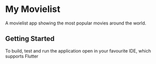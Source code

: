 # My Movielist

A movielist app showing the most popular movies around the world.

## Getting Started

To build, test and run the application open in your favourite IDE, which supports Flutter

